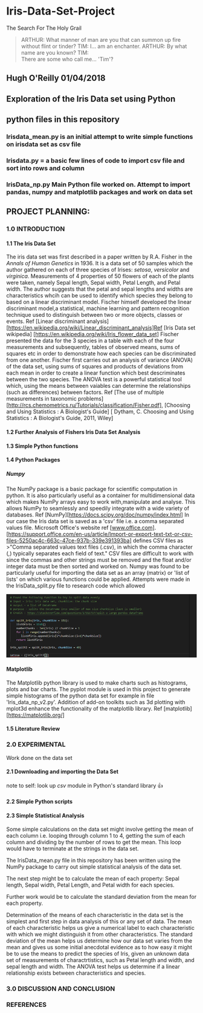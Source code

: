# Iris-Data-Set-Project

The Search For The Holy Grail
> ARTHUR: What manner of man are you that can summon up fire without flint or tinder?
TIM:
> I... am an enchanter.
ARTHUR: 
> By what name are you known?
TIM:  
>There are some who call me... 'Tim'? 
## Hugh O'Reilly 01/04/2018
## Exploration of the Iris Data set using Python
## python files in this repository

### Irisdata_mean.py is an initial attempt to write simple functions on irisdata set as csv file
### Irisdata.py = a basic few lines of code to import csv file and sort into rows and column
### IrisData_np.py Main Python file worked on. Attempt to import pandas, numpy and matplotlib packages and work on data set

## PROJECT PLANNING:
  ### 1.0 INTRODUCTION
  #### 1.1 The Iris Data Set
   The iris data set was first described in a paper written by R.A. Fisher in the *Annals of Human Genetics* in 1936. It is a data set of 50 samples which the author gathered on each of three species of Irises: *setosa*, *versicolor* and *virginica*. Measurements of 4 properties of 50 flowers of each of the plants were taken, namely Sepal length, Sepal width, Petal Length, and Petal width. The author suggests that the petal and sepal lengths and widths are characteristics whcih can be used to identify which species they belong to based on a linear discriminant model. Fischer himself developed the linear discriminant model,a statistical, machine learning and pattern recognition technique used to distinguish between two or more objects, classes or events. Ref [Linear discriminant analysis] [https://en.wikipedia.org/wiki/Linear_discriminant_analysis]Ref [Iris Data set wikipedia] [https://en.wikipedia.org/wiki/Iris_flower_data_set]  Fischer presented the data for the 3 species in a table with each of the four measurements and subsequently, tables of observed means, sums of squares etc in order to demonstrate how each species can be discriminated from one another. Fischer first carries out an analysis of variance (ANOVA) of the data set, using sums of squares and products of deviations from each mean in order to create a linear function which best descriminates between the two species. The ANOVA test is a powerful statistical tool which, using the means between vaiables can determine the relationships (such as differences) between factors. Ref [The use of multiple measurements in taxonomic problems][http://rcs.chemometrics.ru/Tutorials/classification/Fisher.pdf], [Choosing and Using Statistics : A Biologist's Guide] [ Dytham, C. Choosing and Using Statistics : A Biologist's Guide, 2011, Wiley]

      
   #### 1.2 Further Analysis of Fishers Iris Data Set Analysis
  
   #### 1.3 Simple Python functions
   #### 1.4 Python Packages

   ##### Numpy

   The NumPy package is a basic package for scientific computation in python. It is also particularly useful as a container for multidimensional data which makes NumPy arrays easy to work with,manipulate and analyse. This allows NumPy to seamlessly and speedily integrate with a wide variety of databases. Ref [NumPy][https://docs.scipy.org/doc/numpy/index.html] In our case the Iris data set is saved as a 'csv' file i.e. a comma separated values file. Microsoft Office's website ref [www.office.com]. [https://support.office.com/en-us/article/Import-or-export-text-txt-or-csv-files-5250ac4c-663c-47ce-937b-339e391393ba] defines CSV files as >"Comma separated values text files (.csv), in which the comma character (,) typically separates each field of text." CSV files are difficult to work with since the commas and other strings must be removed and the float and/or integer data must be then sorted and worked on. Numpy was found to be particularly useful for importing the data set as an array (matrix) or 'list of lists' on which various functions could be applied. Attempts were made in the IrisData_split.py file to research code which allowed

 ![split iris data code](screenshot1.png)

   #### Matplotlib

   The Matplotlib python library is used to make charts such as histograms, plots and bar charts. The pyplot module is used in this project to generate simple histograms of the python data set for example in file 'Iris_data_np_v2.py'. Addition of add-on toolkits such as 3d plotting with mplot3d enhance the functionality of the matplotlib library. Ref [matplotlib] [https://matplotlib.org/]

   #### 1.5 Literature Review
    
   ### 2.0 EXPERIMENTAL

   Work done on the data set

   #### 2.1 Downloading and importing the Data Set

   note to self: look up *csv* module in Python's standard library :+1:

   #### 2.2 Simple Python scripts
   #### 2.3 Simple Statistical Analysis
  Some simple calculations on the data set might involve getting the mean of each column i.e. looping through column 1 to 4, getting the sum of each column and dividing by the number of rows to get the mean. This loop would have to terminate at the strings in the data set.

  The IrisData_mean.py file in this repository has been written using the NumPy package to carry out simple statistical analysis of the data set.

  The next step might be to calculate the mean of each property: Sepal length, Sepal width, Petal Length, and Petal width for each species.

  Further work would be to calculate the standard deviation from the mean for each property.

  Determination of the means of each characteristic in the data set is the simplest and first step in data analysis of this or any set of data. The mean of each characteristic helps us give a numerical label to each characteristic with which we might distinguish it from other characteristics. The standard deviation of the mean helps us determine how our data set varies from the mean and gives us some initial anecdotal evidence as to how easy it might be to use the means to predict the species of Iris, given an unknown data set of measurements of charactrtistics, such as Petal length and width, and sepal length and width. The ANOVA test helps us determine if a linear relationship exists between characteristics and species.

   ### 3.0  DISCUSSION AND CONCLUSION

   ### REFERENCES
